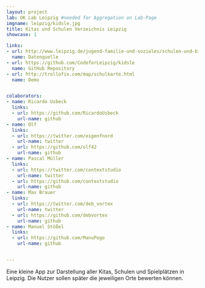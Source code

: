 ```yaml
---
layout: project
lab: OK Lab Leipzig #needed for Aggregation on Lab-Page
imgname: leipzig/kidsle.jpg
title: Kitas und Schulen Verzeichnis Leipzig
showcase: 1

links:
- url: http://www.leipzig.de/jugend-familie-und-soziales/schulen-und-bildung/schulen/
  name: Datenquelle
- url: https://github.com/CodeforLeipzig/kidsle
  name: GitHub Repository
- url: http://trollofix.com/map/schulkarte.html
  name: Demo


colaborators:
- name: Ricardo Usbeck
  links:
  - url: https://github.com/RicardoUsbeck
    url-name: github
- name: Olf
  links:
  - url: https://twitter.com/eigenfnord
    url-name: twitter
  - url: https://github.com/olf42
    url-name: github
- name: Pascal Müller
  links:
  - url: https://twitter.com/contextstudio
    url-name: twitter
  - url: https://github.com/contextstudio
    url-name: github
- name: Max Brauer
  links:
  - url: https://twitter.com/deb_vortex
    url-name: twitter
  - url: https://github.com/debvortex
    url-name: github
- name: Manuel Stößel
  links:
  - url: https://github.com/ManuPogo
    url-name: github


---
```


Eine kleine App zur Darstellung aller Kitas, Schulen und Spielplätzen in Leipzig. Die Nutzer sollen später die jeweiligen Orte bewerten können.
